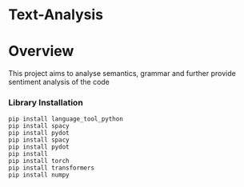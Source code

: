 # Text-Analysis
# Overview
This project aims to analyse semantics, grammar and further provide sentiment analysis of the code

### Library Installation
```
pip install language_tool_python
pip install spacy
pip install pydot
pip install spacy
pip install pydot
pip install 
pip install torch
pip install transformers
pip install numpy 
```
